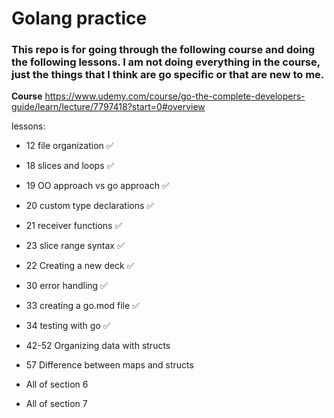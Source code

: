 # Golang practice

### This repo is for going through the following course and doing the following lessons. I am not doing everything in the course, just the things that I think are go specific or that are new to me.

<b>Course</b>
https://www.udemy.com/course/go-the-complete-developers-guide/learn/lecture/7797418?start=0#overview

lessons:
- 12  file organization ✅
- 18 slices and loops ✅
- 19 OO approach vs go approach ✅
- 20 custom type declarations ✅
- 21 receiver functions ✅
- 23 slice range syntax ✅
- 22 Creating a new deck ✅
- 30 error handling ✅
- 33 creating a go.mod file ✅
- 34 testing with go ✅

- 42-52 Organizing data with structs
- 57 Difference between maps and structs
- All of section 6
- All of section 7